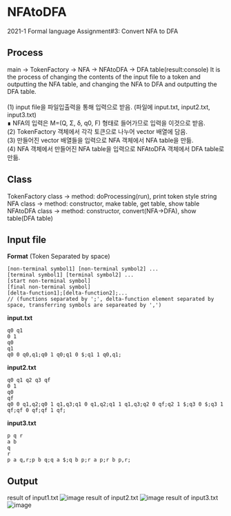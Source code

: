 # NFAtoDFA
2021-1 Formal language Assignment#3: Convert NFA to DFA

## Process

main -> TokenFactory -> NFA -> NFAtoDFA -> DFA table(result:console)
It is the process of changing the contents of the input file to a token and outputting the NFA table, 
and changing the NFA to DFA and outputting the DFA table.</br></br>
  (1) input file을 파일입출력을 통해 입력으로 받음. (파일에 input.txt, input2.txt, input3.txt)</br>
    ∎ NFA의 입력은 M=(Q, Σ, δ, q0, F) 형태로 들어가므로 입력을 이것으로 받음.</br>
  (2) TokenFactory 객체에서 각각 토큰으로 나누어 vector 배열에 담음.</br>
  (3) 만들어진 vector 배열들을 입력으로 NFA 객체에서 NFA table을 만듦.</br>
  (4) NFA 객체에서 만들어진 NFA table을 입력으로 NFAtoDFA 객체에서 DFA table로 만듦.</br>

## Class

TokenFactory class -> method: doProcessing(run), print token style string</br>
NFA          class -> method: constructor, make table, get table, show table</br>
NFAtoDFA     class -> method: constructor, convert(NFA->DFA), show table(DFA table)</br> 

## Input file
<b>Format</b>
(Token Separated by space) 
```
[non-terminal symbol1] [non-terminal symbol2] ...
[terminal symbol1] [terminal symbol2] ...
[start non-terminal symbol]
[final non-terminal symbol]
[delta-function1];[delta-function2];...
// (functions separated by ';', delta-function element separated by space, transferring symbols are separeated by ',')
```
<b>input.txt</b>
```
q0 q1
0 1
q0
q1
q0 0 q0,q1;q0 1 q0;q1 0 $;q1 1 q0,q1;
```
<b>input2.txt</b>
```
q0 q1 q2 q3 qf
0 1
q0
qf
q0 0 q1,q2;q0 1 q1,q3;q1 0 q1,q2;q1 1 q1,q3;q2 0 qf;q2 1 $;q3 0 $;q3 1 qf;qf 0 qf;qf 1 qf;
```
<b>input3.txt</b>
```
p q r
a b
q
r
p a q,r;p b q;q a $;q b p;r a p;r b p,r;
```
## Output
result of input1.txt
![image](https://user-images.githubusercontent.com/54761791/163568694-877af027-0be0-40fd-809b-7ac70cca8c18.png)
result of input2.txt
![image](https://user-images.githubusercontent.com/54761791/163568710-6695d44f-1639-4906-913e-b3c656badc26.png)
result of input3.txt
![image](https://user-images.githubusercontent.com/54761791/163568732-ac486db7-ad7e-4e6e-8900-5b6c283e1a6a.png)
